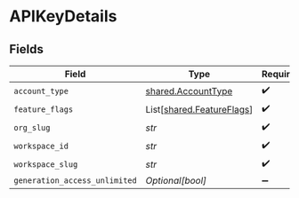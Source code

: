 # APIKeyDetails


## Fields

| Field                                                            | Type                                                             | Required                                                         | Description                                                      |
| ---------------------------------------------------------------- | ---------------------------------------------------------------- | ---------------------------------------------------------------- | ---------------------------------------------------------------- |
| `account_type`                                                   | [shared.AccountType](../../models/shared/accounttype.md)         | :heavy_check_mark:                                               | N/A                                                              |
| `feature_flags`                                                  | List[[shared.FeatureFlags](../../models/shared/featureflags.md)] | :heavy_check_mark:                                               | N/A                                                              |
| `org_slug`                                                       | *str*                                                            | :heavy_check_mark:                                               | N/A                                                              |
| `workspace_id`                                                   | *str*                                                            | :heavy_check_mark:                                               | N/A                                                              |
| `workspace_slug`                                                 | *str*                                                            | :heavy_check_mark:                                               | N/A                                                              |
| `generation_access_unlimited`                                    | *Optional[bool]*                                                 | :heavy_minus_sign:                                               | N/A                                                              |
